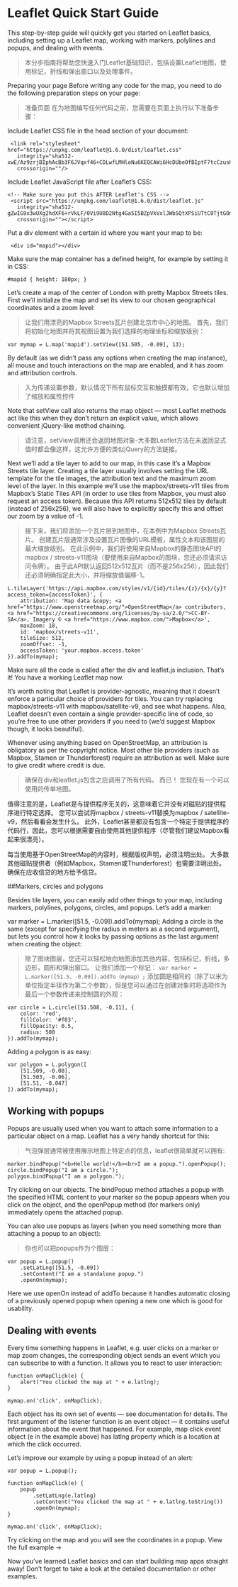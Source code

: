 # Leaflet Quick Start Guide

This step-by-step guide will quickly get you started on Leaflet basics, including setting up a Leaflet map, working with markers, polylines and popups, and dealing with events.


> 本分步指南将帮助您快速入门Leaflet基础知识，包括设置Leaflet地图，使用标记，折线和弹出窗口以及处理事件。


Preparing your page
Before writing any code for the map, you need to do the following preparation steps on your page:

> 准备页面
  在为地图编写任何代码之前，您需要在页面上执行以下准备步骤：

 Include Leaflet CSS file in the head section of your document:

```
 <link rel="stylesheet" href="https://unpkg.com/leaflet@1.6.0/dist/leaflet.css"
   integrity="sha512-xwE/Az9zrjBIphAcBb3F6JVqxf46+CDLwfLMHloNu6KEQCAWi6HcDUbeOfBIptF7tcCzusKFjFw2yuvEpDL9wQ=="
   crossorigin=""/>
```

Include Leaflet JavaScript file after Leaflet’s CSS:
```
<!-- Make sure you put this AFTER Leaflet's CSS -->
 <script src="https://unpkg.com/leaflet@1.6.0/dist/leaflet.js"
   integrity="sha512-gZwIG9x3wUXg2hdXF6+rVkLF/0Vi9U8D2Ntg4Ga5I5BZpVkVxlJWbSQtXPSiUTtC0TjtGOmxa1AJPuV0CPthew=="
   crossorigin=""></script>
```
Put a div element with a certain id where you want your map to be:
```
 <div id="mapid"></div>
```
Make sure the map container has a defined height, for example by setting it in CSS:
```
#mapid { height: 180px; }
```

Let’s create a map of the center of London with pretty Mapbox Streets tiles. First we’ll initialize the map and set its view to our chosen geographical coordinates and a zoom level:

> 让我们用漂亮的Mapbox Streets瓦片创建北京市中心的地图。 首先，我们将初始化地图并将其视图设置为我们选择的地理坐标和缩放级别：

```
var mymap = L.map('mapid').setView([51.505, -0.09], 13);
```

By default (as we didn’t pass any options when creating the map instance), all mouse and touch interactions on the map are enabled, and it has zoom and attribution controls.

> 入为传递设置参数，默认情况下所有鼠标交互和触摸都有效，它也默认增加了缩放和属性控件

Note that setView call also returns the map object — most Leaflet methods act like this when they don’t return an explicit value, which allows convenient jQuery-like method chaining.

> 请注意，setView调用还会返回地图对象-大多数Leaflet方法在未返回显式值时都会像这样，这允许方便的类似jQuery的方法链接。


Next we’ll add a tile layer to add to our map, in this case it’s a Mapbox Streets tile layer. Creating a tile layer usually involves setting the URL template for the tile images, the attribution text and the maximum zoom level of the layer. In this example we’ll use the mapbox/streets-v11 tiles from Mapbox’s Static Tiles API (in order to use tiles from Mapbox, you must also request an access token). Because this API returns 512x512 tiles by default (instead of 256x256), we will also have to explicitly specify this and offset our zoom by a value of -1.

> 接下来，我们将添加一个瓦片层到地图中，在本例中为Mapbox Streets瓦片。 创建瓦片层通常涉及设置瓦片图像的URL模板，属性文本和该图层的最大缩放级别。 在此示例中，我们将使用来自Mapbox的静态图块API的mapbox / streets-v11图块（要使用来自Mapbox的图块，您还必须请求访问令牌）。 由于此API默认返回512x512瓦片（而不是256x256），因此我们还必须明确指定此大小，并将缩放值偏移-1。

```
L.tileLayer('https://api.mapbox.com/styles/v1/{id}/tiles/{z}/{x}/{y}?access_token={accessToken}', {
    attribution: 'Map data &copy; <a href="https://www.openstreetmap.org/">OpenStreetMap</a> contributors, <a href="https://creativecommons.org/licenses/by-sa/2.0/">CC-BY-SA</a>, Imagery © <a href="https://www.mapbox.com/">Mapbox</a>',
    maxZoom: 18,
    id: 'mapbox/streets-v11',
    tileSize: 512,
    zoomOffset: -1,
    accessToken: 'your.mapbox.access.token'
}).addTo(mymap);
```

Make sure all the code is called after the div and leaflet.js inclusion. That’s it! You have a working Leaflet map now.

It’s worth noting that Leaflet is provider-agnostic, meaning that it doesn’t enforce a particular choice of providers for tiles. You can try replacing mapbox/streets-v11 with mapbox/satellite-v9, and see what happens. Also, Leaflet doesn’t even contain a single provider-specific line of code, so you’re free to use other providers if you need to (we’d suggest Mapbox though, it looks beautiful).

Whenever using anything based on OpenStreetMap, an attribution is obligatory as per the copyright notice. Most other tile providers (such as Mapbox, Stamen or Thunderforest) require an attribution as well. Make sure to give credit where credit is due.

> 确保在div和leaflet.js包含之后调用了所有代码。 而已！ 您现在有一个可以使用的传单地图。

值得注意的是，Leaflet是与提供程序无关的，这意味着它并没有对磁贴的提供程序进行特定选择。 您可以尝试将mapbox / streets-v11替换为mapbox / satellite-v9，然后看看会发生什么。 此外，Leaflet甚至都没有包含一个特定于提供程序的代码行，因此，您可以根据需要自由使用其他提供程序（尽管我们建议Mapbox看起来很漂亮）。

每当使用基于OpenStreetMap的内容时，根据版权声明，必须注明出处。 大多数其他磁贴提供者（例如Mapbox，Stamen或Thunderforest）也需要注明出处。 确保在应收信贷的地方给予信贷。

##Markers, circles and polygons

Besides tile layers, you can easily add other things to your map, including markers, polylines, polygons, circles, and popups. Let’s add a marker:

var marker = L.marker([51.5, -0.09]).addTo(mymap);
Adding a circle is the same (except for specifying the radius in meters as a second argument), but lets you control how it looks by passing options as the last argument when creating the object:
> 除了图块图层，您还可以轻松地向地图添加其他内容，包括标记，折线，多边形，圆形和弹出窗口。 让我们添加一个标记：
`var marker = L.marker([51.5，-0.09]).addTo（mymap）;`
添加圆是相同的（除了以米为单位指定半径作为第二个参数），但是您可以通过在创建对象时将选项作为最后一个参数传递来控制圆的外观：



```
var circle = L.circle([51.508, -0.11], {
    color: 'red',
    fillColor: '#f03',
    fillOpacity: 0.5,
    radius: 500
}).addTo(mymap);

```
Adding a polygon is as easy:
```
var polygon = L.polygon([
    [51.509, -0.08],
    [51.503, -0.06],
    [51.51, -0.047]
]).addTo(mymap);
```

## Working with popups

Popups are usually used when you want to attach some information to a particular object on a map. Leaflet has a very handy shortcut for this:
> 气泡弹层通常被使用展示地图上特定点的信息，leaflet很简单就可以拥有:

```
marker.bindPopup("<b>Hello world!</b><br>I am a popup.").openPopup();
circle.bindPopup("I am a circle.");
polygon.bindPopup("I am a polygon.");
```

Try clicking on our objects. The bindPopup method attaches a popup with the specified HTML content to your marker so the popup appears when you click on the object, and the openPopup method (for markers only) immediately opens the attached popup.



You can also use popups as layers (when you need something more than attaching a popup to an object):
> 你也可以把popups作为个图层：

```
var popup = L.popup()
    .setLatLng([51.5, -0.09])
    .setContent("I am a standalone popup.")
    .openOn(mymap);
```    
Here we use openOn instead of addTo because it handles automatic closing of a previously opened popup when opening a new one which is good for usability.

## Dealing with events
Every time something happens in Leaflet, e.g. user clicks on a marker or map zoom changes, the corresponding object sends an event which you can subscribe to with a function. It allows you to react to user interaction:


```
function onMapClick(e) {
    alert("You clicked the map at " + e.latlng);
}

mymap.on('click', onMapClick);
```
Each object has its own set of events — see documentation for details. The first argument of the listener function is an event object — it contains useful information about the event that happened. For example, map click event object (e in the example above) has latlng property which is a location at which the click occurred.

Let’s improve our example by using a popup instead of an alert:
```
var popup = L.popup();

function onMapClick(e) {
    popup
        .setLatLng(e.latlng)
        .setContent("You clicked the map at " + e.latlng.toString())
        .openOn(mymap);
}

mymap.on('click', onMapClick);

```
Try clicking on the map and you will see the coordinates in a popup. View the full example →

Now you’ve learned Leaflet basics and can start building map apps straight away! Don’t forget to take a look at the detailed documentation or other examples.


